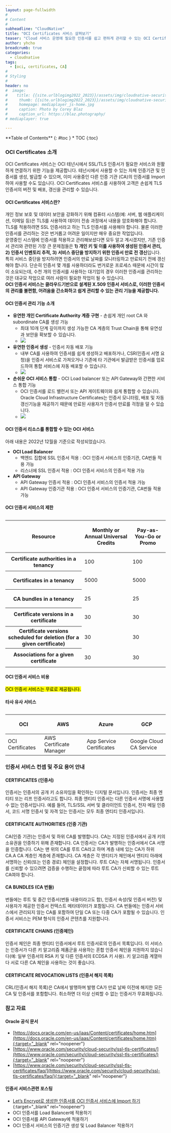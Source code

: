 ```yaml
---
layout: page-fullwidth
#
# Content
#
subheadline: "CloudNative"
title: "OCI Certificates 서비스 살펴보기"
teaser: "Cloud 서비스 운영에 필요한 인증서를 쉽고 편하게 관리할 수 있는 OCI Certificates 서비스에 대해 알아봅니다"
author: yhcho
breadcrumb: true
categories:
  - cloudnative
tags:
  - [oci, certificates, CA]
#
# Styling
#
header: no
#  image:
#    title: {{site.urlblogimg2022_2023}}/assets/img/cloudnative-security/2022/weblogic_oke_0.png
#     thumb: {{site.urlblogimg2022_2023}}/assets/img/cloudnative-security/2022/weblogic_oke_0.png
#     homepage: mediaplayer_js-home.jpg
#     caption: Photo by Corey Blaz
#     caption_url: https://blaz.photography/
# mediaplayer: true

---
```


<div class="panel radius" markdown="1">
**Table of Contents**
{: #toc }
*  TOC
{:toc}
</div>

### OCI Certificates 소개
OCI Certificates 서비스는 OCI 테넌시에서 SSL/TLS 인증서가 필요한 서비스와 원활하게 연결하기 위한 기능을 제공합니다. 
테넌시에서 사용할 수 있는 자체 인증기관 및 인증서를 생성, 발급할 수 있으며, 이미 사용중인 다른 인증 기관 (CA)의 인증서를 Import 하여 사용할 수도 있습니다. 
OCI Certificates 서비스를 사용하여 고객은 손쉽게 TLS 인증서의 버전 및 배포, 갱신을 관리할 수 있습니다.

#### OCI Certificates 서비스란?
개인 정보 보호 및 데이터 보안을 강화하기 위해 컴퓨터 시스템(예: 서버, 웹 애플리케이션, 이메일 등)은 TLS를 사용하여 데이터 전송 과정에서 내용을 암호화해야 합니다. 
TLS를 적용하려면 SSL 인증서라고 하는 TLS 인증서를 사용해야 합니다. 물론 이러한 인증서를 관리하는 것은 번거롭고 어려운 일이지만 매우 중요한 작업입니다.<br>
운영중인 시스템에 인증서를 적용하고 관리해보셨다면 모두 알고 계시겠지만, 기존 인증서 관리와 관련된 가장 큰 문제점들은 **1) 개인 키 및 이를 사용하여 생성된 인증서 관리, 2) 인증서 인벤토리 추적, 3) 서비스 중단을 방지하기 위한 인증서 만료 전 갱신**입니다.<br>
특히 서비스 중단을 방지하려면 인증서의 만료 날짜를 모니터링하고 만료되기 전에 갱신해야 합니다. 단순히 인증서 몇 개를 사용하더라도 번거로운 프로세스 때문에 시간이 많이 소요되는데, 수천 개의 인증서를 사용하는 대기업의 경우 이러한 인증서를 관리하는 것은 대규모 작업으로 여러 사람이 필요한 작업이 될 수 있습니다.<br>
**OCI 인증서 서비스는 클라우드기반으로 설계된 X.509 인증서 서비스로, 이러한 인증서의 관리를 불편함, 어려움을 간소화하고 쉽게 관리할 수 있는 관리 기능을 제공합니다.**

#### OCI 인증서 관리 기능 소개
- **유연한 개인 Certificate Authority 계증 구현** - 손쉽게 개인 root CA 와 subordinate CA를 생성 가능
  - 최대 10개 단계 깊이까지 생성 가능한 CA 계층의 Trust Chain을 통해 유연성과 보안을 확보할 수 있습니다.
  - ![]({{site.urlblogimg2022_2023}}/assets/img/cloudnative/2022/certificates/certificates-1.png " ")
- **유연한 인증서 생성** - 인증서 자동 배포 기능
  - 내부 CA를 사용하여 인증서를 쉽게 생성하고 배포하거나, CSR(인증서 서명 요청)을 인증서 서비스로 가져오거나 기존에 타 기관에서 발급받은 인증서를 업로드하여 통합 서비스에 자동 배포할 수 있습니다.
  - ![]({{site.urlblogimg2022_2023}}/assets/img/cloudnative/2022/certificates/certificates-2.png " ")
- **손쉬운 OCI 서비스 통합** - OCI Load balancer 또는 API Gateway와 간편한 서비스 통합 기능
  - OCI 인증서를 로드 밸런서 또는 API 게이트웨이와 쉽게 통합할 수 있습니다. Oracle Cloud Infrastructure Certificates는 인증서 모니터링, 배포 및 자동 갱신기능을 제공하기 때문에 만료된 사용자가 인증서 만료를 걱정을 덜 수 있습니다.
  - ![]({{site.urlblogimg2022_2023}}/assets/img/cloudnative/2022/certificates/certificates-3.png " ")

#### OCI 인증서 리소스를 통합할 수 있는 OCI 서비스 
아래 내용은 2022년 12월을 기준으로 작성되었습니다.
- **OCI Load Balancer**
  - 백엔드 집합에 SSL 인증서 적용 : OCI 인증서 서비스의 인증기관, CA번들 적용 가능
  - 리스너에 SSL 인증서 적용 : OCI 인증서 서비스의 인증서 적용 가능
- **API Gateway**
  - API Gateway 인증서 적용 : OCI 인증서 서비스의 인증서 적용 가능
  - API Gateway 인증기관 적용 : OCI 인증서 서비스의 인증기관, CA번들 적용 가능

#### OCI 인증서 서비스의 제한
<table class="table vl-table-bordered vl-table-divider-col" summary="This table shows Certificates service limits by
                resource for Pre-Paid Credit customers and Pay-as-You-Go customers"><caption></caption><colgroup><col><col><col></colgroup><thead class="thead">
<tr class="row">
<th class="entry align-center" id="servicelimits_topic_Certificates_Limits__entry__1">
<p class="p">Resource</p>
</th>
<th class="entry align-center" id="servicelimits_topic_Certificates_Limits__entry__2">
<p class="p">Monthly or Annual Universal Credits</p>
</th>
<th class="entry align-center" id="servicelimits_topic_Certificates_Limits__entry__3">
<p class="p">Pay-as-You-Go or Promo</p>
</th>
</tr>
</thead><tbody class="tbody">
<tr class="row">
<th class="entry align-center" headers="servicelimits_topic_Certificates_Limits__entry__1" id="servicelimits_topic_Certificates_Limits__entry__4" scope="row">Certificate authorities in a tenancy</th>
<td class="entry align-center" headers="servicelimits_topic_Certificates_Limits__entry__4 servicelimits_topic_Certificates_Limits__entry__2"><p class="p">100</p></td>
<td class="entry align-center" headers="servicelimits_topic_Certificates_Limits__entry__4 servicelimits_topic_Certificates_Limits__entry__3"><p class="p">100</p></td>
</tr>
<tr class="row">
<th class="entry align-center" headers="servicelimits_topic_Certificates_Limits__entry__1" id="servicelimits_topic_Certificates_Limits__entry__7" scope="row">Certificates in a tenancy</th>
<td class="entry align-center" headers="servicelimits_topic_Certificates_Limits__entry__7 servicelimits_topic_Certificates_Limits__entry__2">
<p class="p">5000</p>
</td>
<td class="entry align-center" headers="servicelimits_topic_Certificates_Limits__entry__7 servicelimits_topic_Certificates_Limits__entry__3">
<p class="p">5000</p>
</td>
</tr>
<tr class="row">
<th class="entry align-center" headers="servicelimits_topic_Certificates_Limits__entry__1" id="servicelimits_topic_Certificates_Limits__entry__10" scope="row">CA bundles in a tenancy</th>
<td class="entry align-center" headers="servicelimits_topic_Certificates_Limits__entry__10 servicelimits_topic_Certificates_Limits__entry__2">
<p class="p">25</p>
</td>
<td class="entry align-center" headers="servicelimits_topic_Certificates_Limits__entry__10 servicelimits_topic_Certificates_Limits__entry__3">
<p class="p">25</p>
</td>
</tr>
<tr class="row">
<th class="entry align-center" headers="servicelimits_topic_Certificates_Limits__entry__1" id="servicelimits_topic_Certificates_Limits__entry__13" scope="row">Certificate versions in a certificate</th>
<td class="entry align-center" headers="servicelimits_topic_Certificates_Limits__entry__13 servicelimits_topic_Certificates_Limits__entry__2"><p class="p">30</p></td>
<td class="entry align-center" headers="servicelimits_topic_Certificates_Limits__entry__13 servicelimits_topic_Certificates_Limits__entry__3"><p class="p">30</p></td>
</tr>
<tr class="row">
<th class="entry align-center" headers="servicelimits_topic_Certificates_Limits__entry__1" id="servicelimits_topic_Certificates_Limits__entry__16" scope="row">Certificate versions scheduled for deletion (for a given certificate)</th>
<td class="entry align-center" headers="servicelimits_topic_Certificates_Limits__entry__16 servicelimits_topic_Certificates_Limits__entry__2"><p class="p">30</p></td>
<td class="entry align-center" headers="servicelimits_topic_Certificates_Limits__entry__16 servicelimits_topic_Certificates_Limits__entry__3"><p class="p">30</p></td>
</tr>
<tr class="row">
<th class="entry align-center" headers="servicelimits_topic_Certificates_Limits__entry__1" id="servicelimits_topic_Certificates_Limits__entry__19" scope="row">Associations for a given certificate</th>
<td class="entry align-center" headers="servicelimits_topic_Certificates_Limits__entry__19 servicelimits_topic_Certificates_Limits__entry__2"><p class="p">30</p></td>
<td class="entry align-center" headers="servicelimits_topic_Certificates_Limits__entry__19 servicelimits_topic_Certificates_Limits__entry__3"><p class="p">30</p></td>
</tr>
</tbody></table>

#### OCI 인증서 서비스 비용
<mark>OCI 인증서 서비스는 무료로 제공됩니다.</mark>

#### 타사 유사 서비스
<table><caption></caption><colgroup><col><col><col><col></colgroup><thead class="thead">
<tr>
<th id="h_oci"><p style="text-align: center">OCI</p></th>
<th id="h_aws"><p style="text-align: center">AWS</p></th>
<th id="h_azure"><p style="text-align: center">Azure</p></th>
<th id="h_gcp"><p style="text-align: center">GCP</p></th>
</tr>
</thead><tbody>
<tr>
<td headers="h_oci">OCI Certificates</td>
<td headers="h_aws">AWS Certificate Manager</td>
<td headers="h_azure">App Service Certificates</td>
<td headers="h_gcp">Google Cloud CA Service</td>
</tr>
</tbody>
</table>

### 인증서 서비스 컨셉 및 주요 용어 안내
#### CERTIFICATES (인증서)
인증서는 인증서의 공개 키 소유자임을 확인하는 디지털 문서입니다. 인증서는 최종 엔티티 또는 리프 인증서라고도 합니다. 최종 엔티티 인증서는 다른 인증서 서명에 사용할 수 없는 인증서입니다. 예를 들어, TLS/SSL 서버 및 클라이언트 인증서, 전자 메일 인증서, 코드 서명 인증서 및 자격 있는 인증서는 모두 최종 엔티티 인증서입니다.

#### CERTIFICATE AUTHORITIES (인증 기관)
CA(인증 기관)는 인증서 및 하위 CA를 발행합니다. CA는 지정된 인증서에서 공개 키의 소유권을 인증하기 위해 존재합니다. CA 인증서는 CA가 발행하는 인증서에서 CA 서명을 인증합니다. CA는 맨 위의 CA를 루트 CA라고 하며 계층 내에 있는 CA가 하위 CA.A CA 계층인 계층에 존재합니다. CA 계층은 각 엔티티가 체인에서 엔티티 아래에 서명하는 신뢰(또는 인증 경로) 체인을 설정합니다. 루트 CA는 자체 서명됩니다. 인증서를 신뢰할 수 있으려면 검증을 수행하는 끝점에 따라 루트 CA가 신뢰할 수 있는 루트 CA여야 합니다.

#### CA BUNDLES (CA 번들)
번들에는 루트 및 중간 인증서(번들 내용이라고도 함), 인증서 속성(및 인증서 버전) 및 사용자가 제공한 인증서 컨텍스트 메타데이터가 포함됩니다. CA 번들에는 인증서 서비스에서 관리되지 않는 CA를 포함하여 단일 CA 또는 다중 CA가 포함될 수 있습니다. 인증서 서비스는 PEM 형식의 인증서 콘텐츠를 지원합니다.

#### CERTIFICATE CHAINS (인증체인)
인증서 체인은 최종 엔티티 인증서에서 루트 인증서로의 인증서 목록입니다. 이 서비스는 인증서가 다른 키 알고리즘 제품군을 사용하는 혼합 인증서 체인을 지원하지 않습니다(예: 일부 인증서의 RSA 키 및 다른 인증서의 ECDSA 키 사용). 키 알고리즘 계열마다 서로 다른 CA 체인을 사용하는 것이 좋습니다.

#### CERTIFICATE REVOCATION LISTS (인증서 해지 목록)
CRL(인증서 해지 목록)은 CA에서 발행하며 발행 CA가 만료 날짜 이전에 해지한 모든 CA 및 인증서를 포함합니다. 취소하면 더 이상 신뢰할 수 없는 인증서가 무효화됩니다.

### 참고 자료
#### Oracle 공식 문서
- [https://docs.oracle.com/en-us/iaas/Content/certificates/home.htm](https://docs.oracle.com/en-us/iaas/Content/certificates/home.htm){:target="_blank" rel="noopener"}
- [https://www.oracle.com/security/cloud-security/ssl-tls-certificates/](https://www.oracle.com/security/cloud-security/ssl-tls-certificates/){:target="_blank" rel="noopener"}
- [https://www.oracle.com/security/cloud-security/ssl-tls-certificates/faq/](https://www.oracle.com/security/cloud-security/ssl-tls-certificates/faq/){:target="_blank" rel="noopener"}

#### 인증서 서비스관련 포스팅
- [Let’s Encrypt로 생성한 인증서를 OCI 인증서 서비스에 Import 하기](/cloudnative/oci-certificate-import-letsencrypt-cert/){:target="_blank" rel="noopener"}
- OCI 인증서를 Load Balancer에 적용하기
- OCI 인증서를 API Gateway에 적용하기
- OCI 인증서 서비스의 인증기관 생성 및 Load Balancer 적용하기
